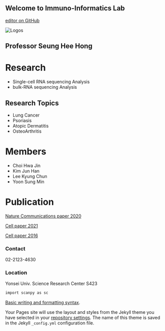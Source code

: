 ## Welcome to Immuno-Informatics Lab 

[editor on GitHub](https://github.com/ysbchonglab/homepage/edit/gh-pages/index.md)

![Logos](https://user-images.githubusercontent.com/60769265/159907203-9dc60069-2c97-442d-af9e-74fef74c0aa4.jpeg)

## Professor Seung Hee Hong

# Research
- Single-cell RNA sequencing Analysis
- bulk-RNA sequencing Analysis
## Research Topics
- Lung Cancer 
- Psoriasis
- Atopic Dermatitis
- OsteoArthritis

# Members 
- Choi Hwa Jin
- Kim Jun Han
- Lee Kyung Chun
- Yoon Sung Min 

# Publication
[Nature Communications paper 2020](https://www.nature.com/articles/s41590-020-0743-0)

[Cell paper 2021](https://pubmed.ncbi.nlm.nih.gov/34384544/)

[Cell paper 2016](https://pubmed.ncbi.nlm.nih.gov/27040498/)


### Contact
02-2123-4630

### Location
Yonsei Univ. Science Research Center S423


```markdown
import scanpy as sc

```
[Basic writing and formatting syntax](https://docs.github.com/en/github/writing-on-github/getting-started-with-writing-and-formatting-on-github/basic-writing-and-formatting-syntax).

Your Pages site will use the layout and styles from the Jekyll theme you have selected in your [repository settings](https://github.com/ysbchonglab/homepage/settings/pages). The name of this theme is saved in the Jekyll `_config.yml` configuration file.
